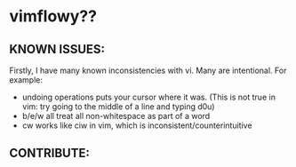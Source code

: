 # vimflowy?? #

## KNOWN ISSUES: ##

Firstly, I have many known inconsistencies with vi.  Many are intentional.  For example:
- undoing operations puts your cursor where it was.  (This is not true in vim: try going to the middle of a line and typing d0u)
- b/e/w all treat all non-whitespace as part of a word
- cw works like ciw in vim, which is inconsistent/counterintuitive

## CONTRIBUTE: ##

